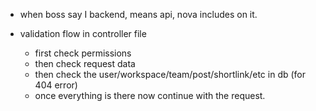 - when boss say I backend, means api, nova includes on it.

- validation flow in controller file
  - first check permissions
  - then check request data
  - then check the user/workspace/team/post/shortlink/etc in db (for 404 error)
  - once everything is there now continue with the request.
